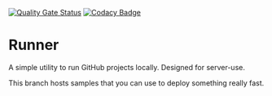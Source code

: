[![Quality Gate Status](https://sonarcloud.io/api/project_badges/measure?project=Proxymiity_runner&metric=alert_status)](https://sonarcloud.io/dashboard?id=Proxymiity_runner)
[![Codacy Badge](https://app.codacy.com/project/badge/Grade/a72e5751e4aa456a906179d0cb66b02f)](https://www.codacy.com/gh/Proxymiity/runner/dashboard?utm_source=github.com&amp;utm_medium=referral&amp;utm_content=Proxymiity/runner&amp;utm_campaign=Badge_Grade)
# Runner
A simple utility to run GitHub projects locally. Designed for server-use.

This branch hosts samples that you can use to deploy something really fast.
